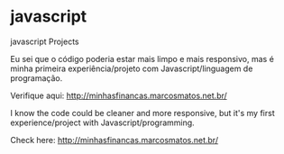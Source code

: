 # javascript
 javascript Projects

Eu sei que o código poderia estar mais limpo e mais responsivo, mas é minha primeira experiência/projeto com Javascript/linguagem de programação.

Verifique aqui: http://minhasfinancas.marcosmatos.net.br/

I know the code could be cleaner and more responsive, but it's my first experience/project with Javascript/programming.

Check here: http://minhasfinancas.marcosmatos.net.br/
